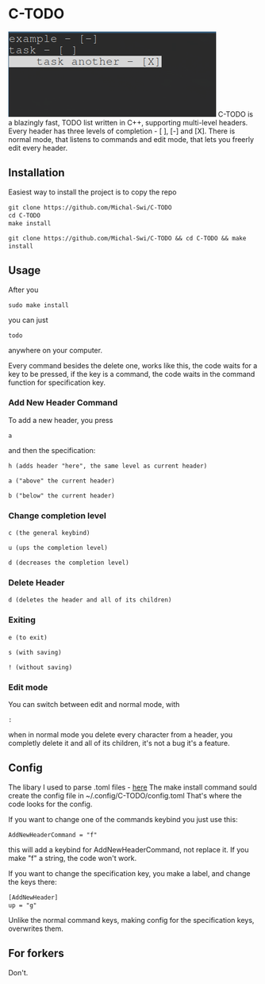 # C-TODO
![example](example.png)
C-TODO is a blazingly fast, TODO list written in C++, supporting multi-level headers. 
Every header has three levels of completion - [ ], [-] and [X]. There is normal mode, 
that listens to commands and edit mode, that lets you freerly edit every header.

## Installation
Easiest way to install the project is to copy the repo
```
git clone https://github.com/Michal-Swi/C-TODO
cd C-TODO
make install
```
```
git clone https://github.com/Michal-Swi/C-TODO && cd C-TODO && make install
```
## Usage
After you
```
sudo make install
```
you can just 
```
todo
```
anywhere on your computer.

Every command besides the delete one, works like this, the code waits for a key
to be pressed, if the key is a command, the code waits in the command function 
for specification key. 

### Add New Header Command
To add a new header, you press
```
a
```
and then the specification:
```
h (adds header "here", the same level as current header)
```
```
a ("above" the current header)
```
```
b ("below" the current header)
```

### Change completion level
```
c (the general keybind)
```
```
u (ups the completion level)
```
```
d (decreases the completion level)
```

### Delete Header
```
d (deletes the header and all of its children)
```

### Exiting
```
e (to exit)
```
```
s (with saving)
```
```
! (without saving)
```

### Edit mode
You can switch between edit and normal mode, with
```
:
```
when in normal mode you delete every character from a header, you completly delete it
and all of its children, it's not a bug it's a feature. 

## Config
The libary I used to parse .toml files - [here](https://marzer.github.io/tomlplusplus/)
The make install command sould create the config file in ~/.config/C-TODO/config.toml
That's where the code looks for the config.

If you want to change one of the commands keybind you just use this:
```
AddNewHeaderCommand = "f"
```
this will add a keybind for AddNewHeaderCommand, not replace it.
If you make "f" a string, the code won't work.

If you want to change the specification key, you make a label, and change the keys there:
```
[AddNewHeader]
up = "g"
```
Unlike the normal command keys, making config for the specification keys, overwrites them.

## For forkers
Don't.
